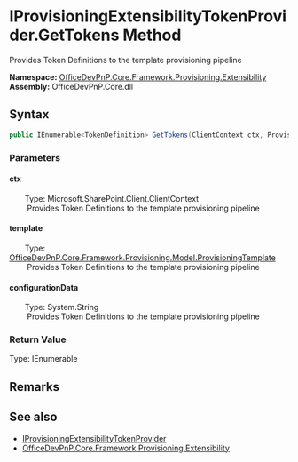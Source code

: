 # IProvisioningExtensibilityTokenProvider.GetTokens Method  
 Provides Token Definitions to the template provisioning pipeline   

**Namespace:** [OfficeDevPnP.Core.Framework.Provisioning.Extensibility](OfficeDevPnP.Core.Framework.Provisioning.Extensibility.md)  
**Assembly:** OfficeDevPnP.Core.dll  
## Syntax
```C#
public IEnumerable<TokenDefinition> GetTokens(ClientContext ctx, ProvisioningTemplate template, String configurationData)
```
### Parameters
#### ctx  
&emsp;&emsp;Type: Microsoft.SharePoint.Client.ClientContext  
&emsp;&emsp; Provides Token Definitions to the template provisioning pipeline   

  

#### template  
&emsp;&emsp;Type: [OfficeDevPnP.Core.Framework.Provisioning.Model.ProvisioningTemplate](OfficeDevPnP.Core.Framework.Provisioning.Model.ProvisioningTemplate.md)  
&emsp;&emsp; Provides Token Definitions to the template provisioning pipeline   

  

#### configurationData  
&emsp;&emsp;Type: System.String  
&emsp;&emsp; Provides Token Definitions to the template provisioning pipeline   

  

### Return Value
Type: IEnumerable<TokenDefinition>  

## Remarks
  
## See also
- [IProvisioningExtensibilityTokenProvider](OfficeDevPnP.Core.Framework.Provisioning.Extensibility.IProvisioningExtensibilityTokenProvider.md) 
- [OfficeDevPnP.Core.Framework.Provisioning.Extensibility](OfficeDevPnP.Core.Framework.Provisioning.Extensibility.md) 
